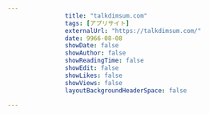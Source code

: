 ---
                title: "talkdimsum.com"
                tags: [アプリサイト]
                externalUrl: "https://talkdimsum.com/"
                date: 9966-08-08
                showDate: false
                showAuthor: false
                showReadingTime: false
                showEdit: false
                showLikes: false
                showViews: false
                layoutBackgroundHeaderSpace: false
                ---

